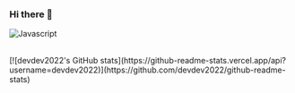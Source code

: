 ### Hi there 👋

<!--
**devdev2022/devdev2022** is a ✨ _special_ ✨ repository because its `README.md` (this file) appears on your GitHub profile.

Here are some ideas to get you started:

- 🔭 I’m currently working on ...
- 🌱 I’m currently learning ...
- 👯 I’m looking to collaborate on ...
- 🤔 I’m looking for help with ...
- 💬 Ask me about ...
- 📫 How to reach me: ...
- 😄 Pronouns: ...
- ⚡ Fun fact: ...
-->
![Javascript](https://img.shields.io/badge/Javascript-F7DF1E.svg?&style=for-the-badge&logo=Javascript&logoColor=F7DF1E)

<br>
[![devdev2022's GitHub stats](https://github-readme-stats.vercel.app/api?username=devdev2022)](https://github.com/devdev2022/github-readme-stats)
